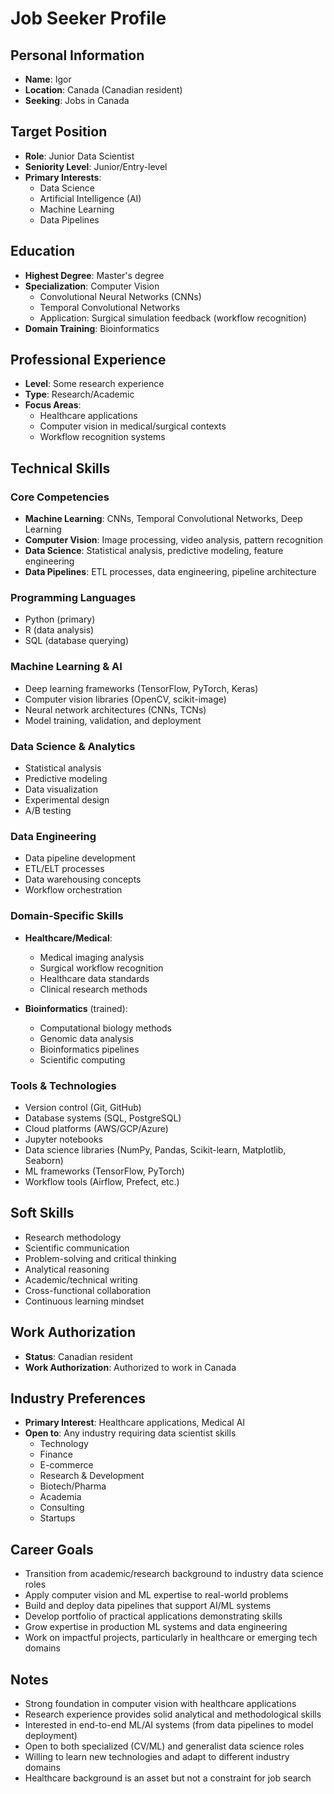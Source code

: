 # Job Seeker Profile

## Personal Information
- **Name**: Igor
- **Location**: Canada (Canadian resident)
- **Seeking**: Jobs in Canada

## Target Position
- **Role**: Junior Data Scientist
- **Seniority Level**: Junior/Entry-level
- **Primary Interests**:
  - Data Science
  - Artificial Intelligence (AI)
  - Machine Learning
  - Data Pipelines

## Education
- **Highest Degree**: Master's degree
- **Specialization**: Computer Vision
  - Convolutional Neural Networks (CNNs)
  - Temporal Convolutional Networks
  - Application: Surgical simulation feedback (workflow recognition)
- **Domain Training**: Bioinformatics

## Professional Experience
- **Level**: Some research experience
- **Type**: Research/Academic
- **Focus Areas**:
  - Healthcare applications
  - Computer vision in medical/surgical contexts
  - Workflow recognition systems

## Technical Skills

### Core Competencies
- **Machine Learning**: CNNs, Temporal Convolutional Networks, Deep Learning
- **Computer Vision**: Image processing, video analysis, pattern recognition
- **Data Science**: Statistical analysis, predictive modeling, feature engineering
- **Data Pipelines**: ETL processes, data engineering, pipeline architecture

### Programming Languages
- Python (primary)
- R (data analysis)
- SQL (database querying)

### Machine Learning & AI
- Deep learning frameworks (TensorFlow, PyTorch, Keras)
- Computer vision libraries (OpenCV, scikit-image)
- Neural network architectures (CNNs, TCNs)
- Model training, validation, and deployment

### Data Science & Analytics
- Statistical analysis
- Predictive modeling
- Data visualization
- Experimental design
- A/B testing

### Data Engineering
- Data pipeline development
- ETL/ELT processes
- Data warehousing concepts
- Workflow orchestration

### Domain-Specific Skills
- **Healthcare/Medical**:
  - Medical imaging analysis
  - Surgical workflow recognition
  - Healthcare data standards
  - Clinical research methods

- **Bioinformatics** (trained):
  - Computational biology methods
  - Genomic data analysis
  - Bioinformatics pipelines
  - Scientific computing

### Tools & Technologies
- Version control (Git, GitHub)
- Database systems (SQL, PostgreSQL)
- Cloud platforms (AWS/GCP/Azure)
- Jupyter notebooks
- Data science libraries (NumPy, Pandas, Scikit-learn, Matplotlib, Seaborn)
- ML frameworks (TensorFlow, PyTorch)
- Workflow tools (Airflow, Prefect, etc.)

## Soft Skills
- Research methodology
- Scientific communication
- Problem-solving and critical thinking
- Analytical reasoning
- Academic/technical writing
- Cross-functional collaboration
- Continuous learning mindset

## Work Authorization
- **Status**: Canadian resident
- **Work Authorization**: Authorized to work in Canada

## Industry Preferences
- **Primary Interest**: Healthcare applications, Medical AI
- **Open to**: Any industry requiring data scientist skills
  - Technology
  - Finance
  - E-commerce
  - Research & Development
  - Biotech/Pharma
  - Academia
  - Consulting
  - Startups

## Career Goals
- Transition from academic/research background to industry data science roles
- Apply computer vision and ML expertise to real-world problems
- Build and deploy data pipelines that support AI/ML systems
- Develop portfolio of practical applications demonstrating skills
- Grow expertise in production ML systems and data engineering
- Work on impactful projects, particularly in healthcare or emerging tech domains

## Notes
- Strong foundation in computer vision with healthcare applications
- Research experience provides solid analytical and methodological skills
- Interested in end-to-end ML/AI systems (from data pipelines to model deployment)
- Open to both specialized (CV/ML) and generalist data science roles
- Willing to learn new technologies and adapt to different industry domains
- Healthcare background is an asset but not a constraint for job search
